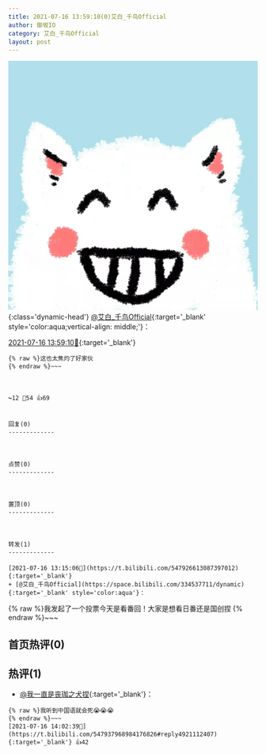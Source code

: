 ```yaml
---
title: 2021-07-16 13:59:10(0)艾白_千鸟Official
author: 御坂IO
category: 艾白_千鸟Official
layout: post
---
```


![img](/images/9ae8b9445fd0665cc014d9080156a45271be73c6.jpg){:class='dynamic-head'}
[@艾白_千鸟Official](https://space.bilibili.com/334537711/dynamic){:target='_blank' style='color:aqua;vertical-align: middle;'}：

[2021-07-16 13:59:10🔗](https://t.bilibili.com/547937968984176826){:target='_blank'}

~~~
{% raw %}这也太焦灼了好家伙
{% endraw %}~~~



↪️12 💬54 👍69


回复(0)
-------------



点赞(0)
-------------



置顶(0)
-------------



转发(1)
-------------

[2021-07-16 13:15:06🔗](https://t.bilibili.com/547926613087397012){:target='_blank'}
+ [@艾白_千鸟Official](https://space.bilibili.com/334537711/dynamic){:target='_blank' style='color:aqua'}：
~~~
{% raw %}我发起了一个投票​今天是看番回！大家是想看日番还是国创捏
{% endraw %}~~~






首页热评(0)
-------------



热评(1)
-------------

+ [@我一直是丧珈之犬捏](https://space.bilibili.com/279944311/dynamic){:target='_blank'}：
~~~
{% raw %}我听到中国语就会死😭😭😭
{% endraw %}~~~
[2021-07-16 14:02:39🔗](https://t.bilibili.com/547937968984176826#reply4921112407){:target='_blank'} 👍42


